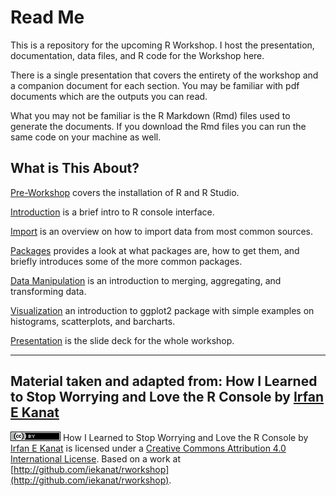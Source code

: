 # Read Me

This is a repository for the upcoming R Workshop. I host the presentation, documentation, data files, and R code for the Workshop here.

There is a single presentation that covers the entirety of the workshop and a companion document for each section. You may be familiar with pdf documents which are the outputs you can read. 

What you may not be familiar is the R Markdown (Rmd) files used to generate the documents. If you download the Rmd files you can run the same code on your machine as well.


## What is This About?

[Pre-Workshop](0_New_Pre_Workshop_updated.pdf) covers the installation of R and R Studio.

[Introduction](new_introduction.pdf) is a brief intro to R console interface.

[Import](new_import.pdf) is an overview on how to import data from most common sources.

[Packages](New_Packages.pdf) provides a look at what packages are, how to get them, and briefly introduces some of the more common packages.

[Data Manipulation](New_Data_manipulation.pdf) is an introduction to merging, aggregating, and transforming data.

[Visualization](New_Data_Visualization.pdf) an introduction to ggplot2 package with simple examples on histograms, scatterplots, and barcharts.

[Presentation](.pdf) is the slide deck for the whole workshop.


-------
## Material taken and adapted from: How I Learned to Stop Worrying and Love the R Console by [Irfan E Kanat](http://irfankanat.com)


![Creative Commons 4](cc.png) How I Learned to Stop Worrying and Love the R Console by [Irfan E Kanat](http://irfankanat.com) is licensed under a [Creative Commons Attribution 4.0 International License](http://creativecommons.org/licenses/by/4.0/). Based on a work at [http://github.com/iekanat/rworkshop](http://github.com/iekanat/rworkshop).
